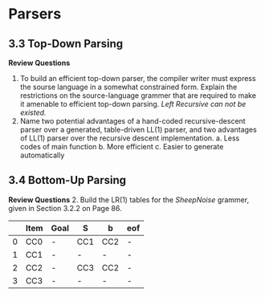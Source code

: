 # Parsers
## 3.3 Top-Down Parsing
**Review Questions**
1. To build an efficient top-down parser, the compiler writer must express the sourse language in a somewhat constrained form. Explain the restrictions on the source-language grammer that are required to make it amenable to efficient top-down parsing.
_Left Recursive can not be existed._
2. Name two potential advantages of a hand-coded recursive-descent parser over a generated, table-driven LL(1) parser, and two advantages of LL(1) parser over the recursive descent implementation.
a.  Less codes of main function
b. More efficient
c. Easier to generate automatically

## 3.4 Bottom-Up Parsing
**Review Questions**
2. Build the LR(1)  tables for the _SheepNoise_ grammer, given in Section 3.2.2 on Page 86.

||**Item**|**Goal**|**S**|b|eof|
|-|-|-|-|-|-|
|0|CC0 |- | CC1|CC2|-|
|1|CC1 | -| -| -| -|
|2|CC2 |- |CC3 | CC2|- |
|3|CC3 |- | -|- |- |

